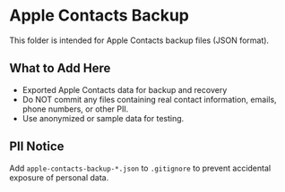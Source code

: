 # Apple Contacts Backup

This folder is intended for Apple Contacts backup files (JSON format).

## What to Add Here
- Exported Apple Contacts data for backup and recovery
- Do NOT commit any files containing real contact information, emails, phone numbers, or other PII.
- Use anonymized or sample data for testing.

## PII Notice
Add `apple-contacts-backup-*.json` to `.gitignore` to prevent accidental exposure of personal data.
